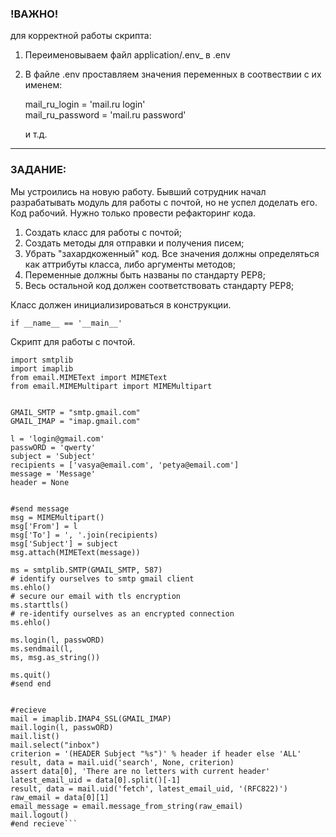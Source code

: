 ### !ВАЖНО!

для корректной работы скрипта:

1. Переименовываем файл application/.env_ в .env
2. В файле .env проставляем значения переменных в соотвествии с их именем:

   mail_ru_login = 'mail.ru login'   
   mail_ru_password = 'mail.ru password'  
   
   и т.д.
---
### ЗАДАНИЕ:
Мы устроились на новую работу. Бывший сотрудник начал разрабатывать модуль для работы с почтой, но не успел доделать его. Код рабочий. Нужно только провести рефакторинг кода.

1. Создать класс для работы с почтой;
2. Создать методы для отправки и получения писем;
3. Убрать "захардкоженный" код. Все значения должны определяться как аттрибуты класса, либо аргументы методов;
4. Переменные должны быть названы по стандарту PEP8;
5. Весь остальной код должен соответствовать стандарту PEP8;

Класс должен инициализироваться в конструкции.

`if __name__ == '__main__'`

Скрипт для работы с почтой.

```import email
import smtplib
import imaplib
from email.MIMEText import MIMEText
from email.MIMEMultipart import MIMEMultipart


GMAIL_SMTP = "smtp.gmail.com"
GMAIL_IMAP = "imap.gmail.com"

l = 'login@gmail.com'
passwORD = 'qwerty'
subject = 'Subject'
recipients = ['vasya@email.com', 'petya@email.com']
message = 'Message'
header = None


#send message
msg = MIMEMultipart()
msg['From'] = l
msg['To'] = ', '.join(recipients)
msg['Subject'] = subject
msg.attach(MIMEText(message))

ms = smtplib.SMTP(GMAIL_SMTP, 587)
# identify ourselves to smtp gmail client
ms.ehlo()
# secure our email with tls encryption
ms.starttls()
# re-identify ourselves as an encrypted connection
ms.ehlo()

ms.login(l, passwORD)
ms.sendmail(l,
ms, msg.as_string())

ms.quit()
#send end


#recieve
mail = imaplib.IMAP4_SSL(GMAIL_IMAP)
mail.login(l, passwORD)
mail.list()
mail.select("inbox")
criterion = '(HEADER Subject "%s")' % header if header else 'ALL'
result, data = mail.uid('search', None, criterion)
assert data[0], 'There are no letters with current header'
latest_email_uid = data[0].split()[-1]
result, data = mail.uid('fetch', latest_email_uid, '(RFC822)')
raw_email = data[0][1]
email_message = email.message_from_string(raw_email)
mail.logout()
#end recieve```
